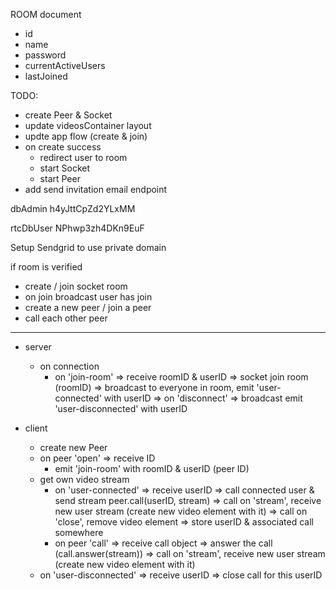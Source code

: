 ROOM document
  - id
  - name
  - password
  - currentActiveUsers
  - lastJoined


TODO:
  - create Peer & Socket
  - update videosContainer layout
  - updte app flow (create & join)
  - on create success
    - redirect user to room
    - start Socket
    - start Peer
  - add send invitation email endpoint

dbAdmin
  h4yJttCpZd2YLxMM

rtcDbUser
  NPhwp3zh4DKn9EuF


Setup Sendgrid to use private domain


if room is verified
 - create / join socket room
 - on join broadcast user has join
 - create a new peer / join a peer
 - call each other peer

---
- server
  - on connection
    - on 'join-room'
       => receive roomID & userID
       => socket join room (roomID)
       => broadcast to everyone in room, emit 'user-connected' with userID
       => on 'disconnect'
        => broadcast emit 'user-disconnected' with userID

- client
  - create new Peer
  - on peer 'open'
    => receive ID
    - emit 'join-room' with roomID & userID (peer ID)
  - get own video stream
    - on 'user-connected'
      => receive userID
      => call connected user & send stream peer.call(userID, stream)
        => call on 'stream', receive new user stream (create new video element with it)
        => call on 'close', remove video element
      => store userID & associated call somewhere
    - on peer 'call'
      => receive call object
      => answer the call (call.answer(stream))
      => call on 'stream', receive new user stream (create new video element with it)
  - on 'user-disconnected'
    => receive userID
    => close call for this userID
